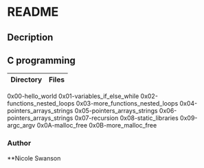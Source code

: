 # README
## Decription
C programming
---
Directory | Files
---|---
0x00-hello_world 
0x01-variables_if_else_while
0x02-functions_nested_loops
0x03-more_functions_nested_loops
0x04-pointers_arrays_strings
0x05-pointers_arrays_strings
0x06-pointers_arrays_strings
0x07-recursion
0x08-static_libraries
0x09-argc_argv
0x0A-malloc_free
0x0B-more_malloc_free

### Author
**Nicole Swanson
